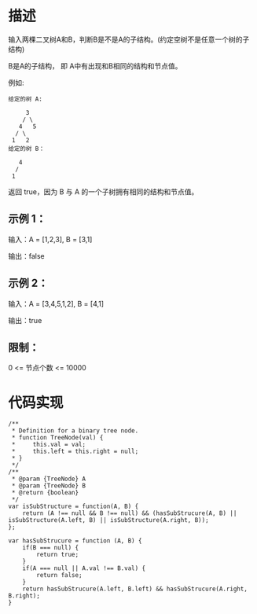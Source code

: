 # 描述
输入两棵二叉树A和B，判断B是不是A的子结构。(约定空树不是任意一个树的子结构)

B是A的子结构， 即 A中有出现和B相同的结构和节点值。

例如:
```
给定的树 A:

     3
    / \
   4   5
  / \
 1   2
给定的树 B：

   4 
  /
 1
```
返回 true，因为 B 与 A 的一个子树拥有相同的结构和节点值。

## 示例 1：

输入：A = [1,2,3], B = [3,1]

输出：false

## 示例 2：

输入：A = [3,4,5,1,2], B = [4,1]

输出：true

## 限制：

0 <= 节点个数 <= 10000

# 代码实现
```
/**
 * Definition for a binary tree node.
 * function TreeNode(val) {
 *     this.val = val;
 *     this.left = this.right = null;
 * }
 */
/**
 * @param {TreeNode} A
 * @param {TreeNode} B
 * @return {boolean}
 */
var isSubStructure = function(A, B) {
    return (A !== null && B !== null) && (hasSubStrucure(A, B) || isSubStructure(A.left, B) || isSubStructure(A.right, B));
};

var hasSubStrucure = function (A, B) {
    if(B === null) {
        return true;
    }
    if(A === null || A.val !== B.val) {
        return false;
    }
    return hasSubStrucure(A.left, B.left) && hasSubStrucure(A.right, B.right);
}
```